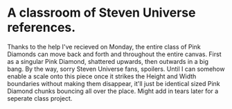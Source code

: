 # A classroom of Steven Universe references.

Thanks to the help I've recieved on Monday, the entire class of Pink Diamonds can move back and forth and throughout the entire canvas. First as a singular Pink Diamond, shattered upwards, then outwards in a big bang. By the way, sorry Steven Universe fans, spoilers. Until I can somehow enable a scale onto this piece once it strikes the Height and Width boundaries without making them disappear, it'll just be identical sized Pink Diamond chunks bouncing all over the place. Might add in tears later for a seperate class project.
